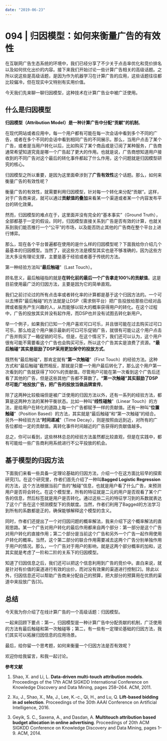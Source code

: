 ```yaml
---
date: "2019-06-23"
---  
```

      
# 094 | 归因模型：如何来衡量广告的有效性
在互联网广告生态系统的环境中，我们已经分享了不少关于点击率优化和竞价排名以及如何优化出价的内容。接下来我们开始讨论一些计算广告相关的高级话题。之所以说这些是高级话题，是因为作为机器学习在计算广告的应用，这些话题往往都比较偏冷，但在现实中又特别有实用价值。

今天我们先来聊一聊归因模型，这种技术在计算广告业中被广泛使用。

## 什么是归因模型

**归因模型（Attribution Model）是一种计算广告中分配“贡献”的机制**。

在现代网站或者应用中，每一个用户都有可能在每一次会话中看到多个不同的广告，或者在多个不同的会话中看到相同广告的不同展示。那么，当用户点击了某个广告，或者是当用户转化以后，比如购买了某个商品或是订阅了某种服务，广告商通常希望知道究竟是哪一个广告起了更大的作用。也就是说，广告商想知道用户接收到的不同广告对这个最后的转化事件都起了什么作用，这个问题就是归因模型研究的核心。

归因模型之所以重要，是因为这里面牵涉到了**广告有效性**这个话题。那么，如何来衡量广告的有效性呢？

衡量广告的有效性，就需要利用归因模型，针对每一个转化来分配“贡献”。这样，对于广告商来说，就可以通过**贡献值的叠加**来看某一个渠道或者某一个内容发布平台的转化效果。

<!-- [[[read_end]]] -->

然而，归因模型的难点在于，这里面并没有完全的“基本事实”（Ground Truth），全部都基于一定的假设。同时，归因模型直接关系到广告是否有效的计算，也就关系到我们能否推行一个“公平”的市场，以及能否防止其他的广告商在整个平台上进行博弈。

那么，现在各个平台普遍都在使用的是什么样的归因模型呢？下面我给你介绍几个最基本的归因模型。当然了，说这些方法是模型其实也是不够准确的，因为这些方法大多没有理论支撑，主要是基于经验或者基于传统的方法。

第一种经验方法叫“**最后触碰**”（Last Touch）。

顾名思义，最后触碰指的就是**在转化前的最后一个广告拿走100\%的贡献值**。这是目前使用最广泛的归因方法，主要是因为它的简单直观。

我们之前讨论过的所有点击率或者转化率的计算都是基于这个归因方法的。一个可以去博弈“最后触碰”的方法就是让DSP（需求侧平台）把广告投放给那些已经对品牌或者服务产生兴趣的人，从而能够以较大的概率获得用户的转化。在这个过程中，广告的投放其实并没有起作用，而DSP也并没有试图去转化新用户。

举一个例子，如果我们已知一个用户喜欢可口可乐，并且很可能在过去购买过可口可乐，那么给这个用户展示最新的可口可乐促销广告，就很有可能让这个用户点击广告并购买了一箱促销的可乐。但是，在这个情况下，我们还可以认为，这个用户很有可能不需要看这个广告也会购买可乐，所以这个广告其实是浪费了资源。**“最后触碰”其实是鼓励了DSP采用更加保守的投放方式**。

既然有“最后触碰”，那肯定就有“**第一次触碰**”（First Touch）的经验方法。这种方式和“最后触碰”截然相反，那就是只要一个用户最后转化了，那么这个用户第一次看到的广告就获得了100\%的贡献值。尽管用户可能在第一次看到这个广告后还看了其他的广告，但是这些其他广告都不算数了。**“第一次触碰”其实鼓励了DSP尽可能广地投放广告，把广告的投放当做品牌宣传**。

除了这两种比较极端但是被广泛使用的归因方法以外，还有一系列的经验方法，都算是这两种方法的某种平衡状态。比如一种叫“**线性碰触**”（Linear Touch）的方法，是给用户在转化的道路上每一个广告都赋予一样的贡献值。还有一种叫“**位置触碰**”（Position Based）的方法，其实就是“最后触碰”和“第一次触碰”的结合。另外一种经验方法“**时间递减**”（Time Decay），则是按照由远到近，对所有的广告位都给一定的贡献值。离转化事件时间越近的广告获得的贡献值越多。

总之，你可以看到，这些林林总总的经验方法虽然都比较直观，但是在实践中，都有可能给一些广告商利用系统进行不公平投放的机会。

## 基于模型的归因方法

下面我们来看一些具备一定理论基础的归因方法，介绍一个在这方面比较早的探索研究\[1\]。在这个研究里，作者们首先介绍了一种叫**Bagged Logistic Regression**的方法，这个方法根据当前广告的“触碰”信息，也就是用户看了什么广告，来预测用户是否将会转化。在这个模型里，所有的特征就是二元的用户是否观看了某个广告的信息，然后标签就是用户是否转化。通过这些二元的特征学习到的系数就表达了这个广告在这个预测模型下的贡献度。当然，作者们利用了Bagged的方法学习到所有的系数都是正的，确保能够解释这个模型的含义。

同时，作者们还提出了一个对归因问题的概率解法，我来介绍下这个概率解法的直观思路。某一个广告对用户转化的最后作用都来自两个部分：第一部分是这个广告对用户转化的直接作用；第二个部分是当前这个广告和另外一个广告一起作用使用户转化的概率。当然，这个第二部分的联合作用需要减去这两个广告分别单独作用于用户的情况。那么，一个广告对于用户的影响，就是这两个部分概率的加和，这其实就是考虑了一阶和二阶的关系下的归因模型。

知道了归因信息之后，我们还可以把这个信息利用到广告的竞价中。直白来说，就是针对有价值的渠道进行有效的出价，而对没有效果的渠道进行控制\[2\]。除此以外，归因信息还可以帮助广告商来分配自己的预算，把大部分的预算用在优质的渠道中来投放广告\[3\]。

## 总结

今天我为你介绍了在线计算广告的一个高级话题：归因模型。

一起来回顾下要点：第一，归因模型是一种计算广告中分配贡献的机制，广泛使用的方法有最后触碰和第一次触碰等；第二，有一些有一定理论基础的归因方法，我们其实可以拓展归因信息的应用场景。

最后，给你留一个思考题，如何来衡量一个归因方法是否有效呢？

欢迎你给我留言，和我一起讨论。

**参考文献**

1.  Shao, X. and Li, L. **Data-driven multi-touch attribution models**. Proceedings of the 17th ACM SIGKDD International Conference on Knowledge Discovery and Data Mining, pages 258–264. ACM, 2011.

2.  Xu, J., Shao, X., Ma, J., Lee, K.-c., Qi, H., and Lu, Q. **Lift-based bidding in ad selection**. Proceedings of the 30th AAAI Conference on Artificial Intelligence, 2016.

3.  Geyik, S. C., Saxena, A., and Dasdan, A. **Multitouch attribution based budget allocation in online advertising**. Proceedings of 20th ACM SIGKDD Conference on Knowledge Discovery and Data Mining, pages 1–9. ACM, 2014.